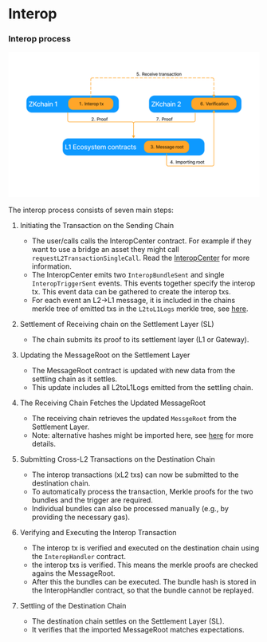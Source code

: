 # Interop

### Interop process

![Interop](../img/hyperbridging.png)

The interop process consists of seven main steps:

1. Initiating the Transaction on the Sending Chain

   - The user/calls calls the InteropCenter contract. For example if they want to use a bridge an asset they might call
     `requestL2TransactionSingleCall`. Read the [InteropCenter](./interop_center.md) for more information.
   - The InteropCenter emits two `InteropBundleSent` and single `InteropTriggerSent` events. This events together specify the interop tx.
     This event data can be gathered to create the interop txs.
   - For each event an L2->L1 message, it is included in the chains merkle tree of emitted txs in the `L2toL1Logs` merkle tree, see [here](./forms_of_finality.md).

2. Settlement of Receiving chain on the Settlement Layer (SL)
   - The chain submits its proof to its settlement layer (L1 or Gateway).

3. Updating the MessageRoot on the Settlement Layer

   - The MessageRoot contract is updated with new data from the settling chain as it settles.
   - This update includes all L2toL1Logs emitted from the settling chain.

4. The Receiving Chain Fetches the Updated MessageRoot
    - The receiving chain retrieves the updated `MessgeRoot` from the Settlement Layer. 
    - Note: alternative hashes might be imported here, see [here](./forms_of_finality.md) for more details.

5. Submitting Cross-L2 Transactions on the Destination Chain

    - The interop transactions (xL2 txs) can now be submitted to the destination chain.
    - To automatically process the transaction, Merkle proofs for the two bundles and the trigger are required.
    - Individual bundles can also be processed manually (e.g., by providing the necessary gas). 

6. Verifying and Executing the Interop Transaction 
    - The interop tx is verified and executed on the destination chain using the `InteropHandler` contract. 
    - the interop txs is verified. This means the merkle proofs are checked agains the MessageRoot.
    - After this the bundles can be executed. The bundle hash is stored in the InteropHandler contract, so that the bundle cannot be
      replayed.

7. Settling of the Destination Chain
    - The destination chain settles on the Settlement Layer (SL).
    - It verifies that the imported MessageRoot matches expectations.
